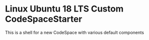 # Linux Ubuntu 18 LTS Custom CodeSpaceStarter

This is a shell for a new CodeSpace with various default components
